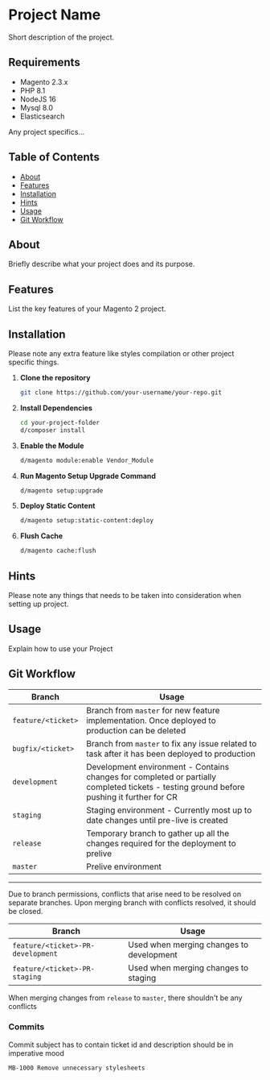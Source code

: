# Project Name

Short description of the project.

## Requirements
* Magento 2.3.x
* PHP 8.1
* NodeJS 16
* Mysql 8.0
* Elasticsearch

Any project specifics...
## Table of Contents

- [About](#about)
- [Features](#features)
- [Installation](#installation)
- [Hints](#hints)
- [Usage](#usage)
- [Git Workflow](#git-workflow)

## About

Briefly describe what your project does and its purpose.

## Features

List the key features of your Magento 2 project.

## Installation

 Please note any extra feature like styles compilation
 or other project specific things.

1. **Clone the repository**

    ```bash
    git clone https://github.com/your-username/your-repo.git
    ```

2. **Install Dependencies**

    ```bash
    cd your-project-folder
    d/composer install
    ```

3. **Enable the Module**

    ```bash
    d/magento module:enable Vendor_Module
    ```

4. **Run Magento Setup Upgrade Command**

    ```bash
    d/magento setup:upgrade
    ```

5. **Deploy Static Content**

    ```bash
    d/magento setup:static-content:deploy
    ```

6. **Flush Cache**

    ```bash
    d/magento cache:flush
    ```

## Hints

Please note any things that needs to be taken into consideration when setting up project.

## Usage

Explain how to use your Project

## Git Workflow

| Branch             | Usage                                                                                                                                     |
|--------------------|-------------------------------------------------------------------------------------------------------------------------------------------|
| `feature/<ticket>` | Branch from `master` for new feature implementation. Once deployed to production can be deleted                                           |
| `bugfix/<ticket>`  | Branch from `master` to fix any issue related to task after it has been deployed to production                                            | 
| `development`      | Development environment - Contains changes for completed or partially completed tickets - testing ground before pushing it further for CR |
| `staging`          | Staging environment - Currently most up to date changes until pre-live is created                                                         |
| `release`          | Temporary branch to gather up all the changes required for the deployment to prelive                                                      |
| `master`           | Prelive environment                                                                                                                       |

---

Due to branch permissions, conflicts that arise need to be resolved on separate branches. Upon merging branch with
conflicts resolved, it should be closed.

| Branch                            | Usage                                    |
|-----------------------------------|------------------------------------------|
| `feature/<ticket>-PR-development` | Used when merging changes to development |
| `feature/<ticket>-PR-staging`     | Used when merging changes to staging     |

When merging changes from `release` to `master`, there shouldn't be any conflicts

### Commits

Commit subject has to contain ticket id and description should be in imperative mood

    MB-1000 Remove unnecessary stylesheets
